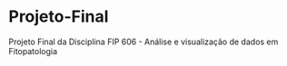 # Projeto-Final
Projeto Final da Disciplina FIP 606 - Análise e visualização de dados em Fitopatologia
